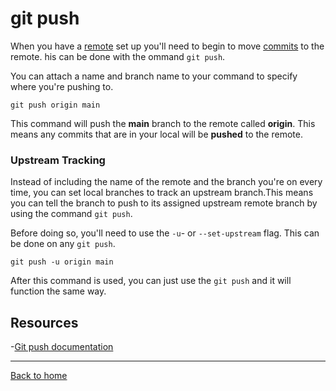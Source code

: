 # git push

When you have a [remote](./Remote.md) set up you'll need to begin to move [commits](./Commit.md) to the remote. his can be done with the ommand `git push`.

You can attach a name and branch name to your command to specify where you're pushing to.

```
git push origin main 
```

This command will push the **main** branch to the remote called **origin**. This means any commits that are in your local will be **pushed** to the remote.

### Upstream Tracking

Instead of including the name of the remote and the branch you're on every time, you can set local branches to track an upstream branch.This means you can tell the branch to push to its assigned upstream remote branch by using the command `git push`.

Before doing so, you'll need to use the `-u`- or `--set-upstream` flag. This can be done on any `git push`.

```
git push -u origin main
```

After this command is used, you can just use the `git push` and it will function the same way.

## Resources

-[Git push documentation](https://git-scm.com/docs/git-push)

---

[Back to home](../README.md)